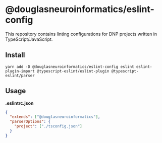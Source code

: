 # @douglasneuroinformatics/eslint-config

This repository contains linting configurations for DNP projects written in TypeScript/JavaScript.

## Install

```
yarn add -D @douglasneuroinformatics/eslint-config eslint eslint-plugin-import @typescript-eslint/eslint-plugin @typescript-eslint/parser
```

## Usage

**.eslintrc.json**

```json
{
  "extends": ["@douglasneuroinformatics"],
  "parserOptions": {
    "project": ["./tsconfig.json"]
  }
}
```
